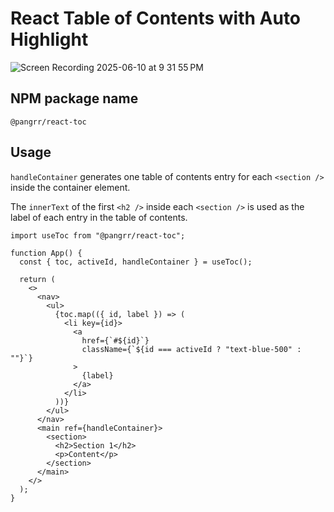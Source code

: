 # React Table of Contents with Auto Highlight
![Screen Recording 2025-06-10 at 9 31 55 PM](https://github.com/user-attachments/assets/2645a508-b116-4716-b750-5b58aabfc121)


## NPM package name

`@pangrr/react-toc`

## Usage

`handleContainer` generates one table of contents entry for each `<section />` inside the container element.

The `innerText` of the first `<h2 />` inside each `<section />` is used as the label of each entry in the table of contents.

```tsx
import useToc from "@pangrr/react-toc";

function App() {
  const { toc, activeId, handleContainer } = useToc();

  return (
    <>
      <nav>
        <ul>
          {toc.map(({ id, label }) => (
            <li key={id}>
              <a
                href={`#${id}`}
                className={`${id === activeId ? "text-blue-500" : ""}`}
              >
                {label}
              </a>
            </li>
          ))}
        </ul>
      </nav>
      <main ref={handleContainer}>
        <section>
          <h2>Section 1</h2>
          <p>Content</p>
        </section>
      </main>
    </>
  );
}
```
